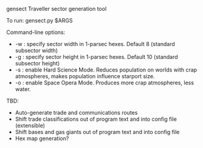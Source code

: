 gensect
Traveller sector generation tool

To run: gensect.py $ARGS

Command-line options:
* -w : specify sector width in 1-parsec hexes.  Default 8 (standard subsector width)
* -g : specify sector height in 1-parsec hexes.  Default 10 (standard subsector height)
* -s : enable Hard Science Mode.  Reduces population on worlds with crap atmospheres, makes population influence starport size.
* -o : enable Space Opera Mode.  Produces more crap atmospheres, less water.

TBD:
* Auto-generate trade and communications routes
* Shift trade classifications out of program text and into config file (extensible)
* Shift bases and gas giants out of program text and into config file
* Hex map generation?
